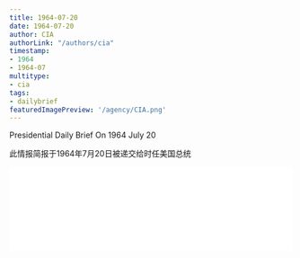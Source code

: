 ```yaml
---
title: 1964-07-20
date: 1964-07-20
author: CIA 
authorLink: "/authors/cia"
timestamp: 
- 1964
- 1964-07
multitype: 
- cia
tags: 
- dailybrief
featuredImagePreview: '/agency/CIA.png'
---
```



Presidential Daily Brief On 1964 July 20

此情报简报于1964年7月20日被递交给时任美国总统

<!--more-->





<div id="over" style="width:100%; overflow:hidden"> <iframe id="sFrame" name="sFrame" frameborder="no" border="0"  allowfullscreen marginwidth="0" scrolling="no" src = " /CIA/1964-07-20.html "  style = " position:absulute; width: 806px; top: 300;" > </iframe> </div>